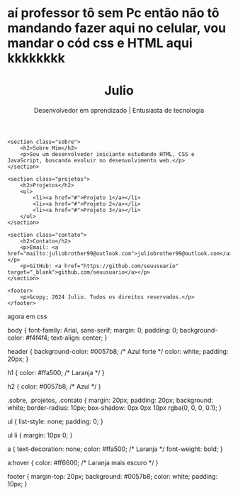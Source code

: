 # aí professor tô sem Pc então não tô mandando fazer aqui no celular, vou mandar o cód css e HTML aqui kkkkkkkk


<!DOCTYPE html>
<html lang="pt-br">
<head>
    <meta charset="UTF-8">
    <meta name="viewport" content="width=device-width, initial-scale=1.0">
    <title>Portfólio de Julio</title>
    <link rel="stylesheet" href="style.css">
</head>
<body>
    <header>
        <h1>Julio</h1>
        <p>Desenvolvedor em aprendizado | Entusiasta de tecnologia</p>
    </header>

    <section class="sobre">
        <h2>Sobre Mim</h2>
        <p>Sou um desenvolvedor iniciante estudando HTML, CSS e JavaScript, buscando evoluir no desenvolvimento web.</p>
    </section>

    <section class="projetos">
        <h2>Projetos</h2>
        <ul>
            <li><a href="#">Projeto 1</a></li>
            <li><a href="#">Projeto 2</a></li>
            <li><a href="#">Projeto 3</a></li>
        </ul>
    </section>

    <section class="contato">
        <h2>Contato</h2>
        <p>Email: <a href="mailto:juliobrother99@outlook.com">juliobrother99@outlook.com</a></p>
        <p>GitHub: <a href="https://github.com/seuusuario" target="_blank">github.com/seuusuario</a></p>
    </section>

    <footer>
        <p>&copy; 2024 Julio. Todos os direitos reservados.</p>
    </footer>
</body>
</html>

agora em css 

body {
    font-family: Arial, sans-serif;
    margin: 0;
    padding: 0;
    background-color: #f4f4f4;
    text-align: center;
}

header {
    background-color: #0057b8; /* Azul forte */
    color: white;
    padding: 20px;
}

h1 {
    color: #ffa500; /* Laranja */
}

h2 {
    color: #0057b8; /* Azul */
}

.sobre, .projetos, .contato {
    margin: 20px;
    padding: 20px;
    background: white;
    border-radius: 10px;
    box-shadow: 0px 0px 10px rgba(0, 0, 0, 0.1);
}

ul {
    list-style: none;
    padding: 0;
}

ul li {
    margin: 10px 0;
}

a {
    text-decoration: none;
    color: #ffa500; /* Laranja */
    font-weight: bold;
}

a:hover {
    color: #ff6600; /* Laranja mais escuro */
}

footer {
    margin-top: 20px;
    background: #0057b8;
    color: white;
    padding: 10px;
}

